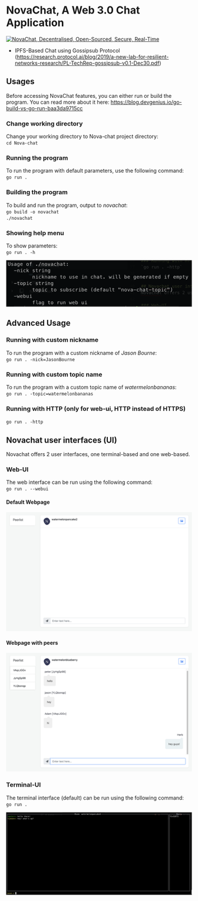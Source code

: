 # NovaChat, A Web 3.0 Chat Application
[![NovaChat, Decentralised, Open-Sourced, Secure, Real-Time](https://pimp-my-readme.webapp.io/pimp-my-readme/wavy-banner?subtitle=Decentralised%2C%20Open-Sourced%2C%20Secure%2C%20Real-Time&title=NovaChat)](https://pimp-my-readme.webapp.io)

- IPFS-Based Chat using Gossipsub Protocol (https://research.protocol.ai/blog/2019/a-new-lab-for-resilient-networks-research/PL-TechRep-gossipsub-v0.1-Dec30.pdf)

## Usages
Before accessing NovaChat features, you can either run or build the program. You can read more about it here: https://blog.devgenius.io/go-build-vs-go-run-baa3da9715cc

### Change working directory
Change your working directory to Nova-chat project directory:<br>
`cd Nova-chat`

### Running the program
To run the program with default parameters, use the following command:<br>
`go run .`

### Building the program
To build and run the program, output to *novachat*:<br>
`go build -o novachat`  
`./novachat`

### Showing help menu
To show parameters:<br>
`go run . -h`  

![output for help](readme_resources/help_output.png "Help output")

## Advanced Usage

### Running with custom nickname
To run the program with a custom nickname of *Jason Bourne*:<br>
`go run . -nick=JasonBourne`

### Running with custom topic name
To run the program with a custom topic name of *watermelonbananas*:<br>
`go run . -topic=watermelonbananas`

### Running with HTTP (only for web-ui, HTTP instead of HTTPS)
`go run . -http`


## Novachat user interfaces (UI)
Novachat offers 2 user interfaces, one terminal-based and one web-based.

### Web-UI
The web interface can be run using the following command:<br>
`go run . --webui`
#### Default Webpage
![Web interface](readme_resources/webui.png "Web interface")
#### Webpage with peers
![Web interface with peers](readme_resources/webui-withpeers.png "Web interface with peers")


### Terminal-UI
The terminal interface (default) can be run using the following command:<br>
`go run .`

![Terminal interface](readme_resources/terminalui.png "Terminal interface")
